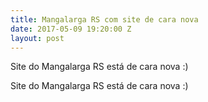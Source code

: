 ```yaml
---
title: Mangalarga RS com site de cara nova
date: 2017-05-09 19:20:00 Z
layout: post
---
```


Site do Mangalarga RS está de cara nova :)

<!-- more -->

Site do Mangalarga RS está de cara nova :)
